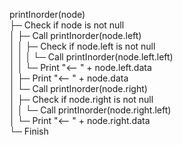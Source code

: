 printInorder(node)<br>
├─ Check if node is not null<br>
│   ├─ Call printInorder(node.left)<br>
│   │   ├─ Check if node.left is not null<br>
│   │   │   └─ Call printInorder(node.left.left)<br>
│   │   └─ Print "<-- " + node.left.data<br>
│   ├─ Print "<-- " + node.data<br>
│   └─ Call printInorder(node.right)<br>
│       ├─ Check if node.right is not null<br>
│       │   └─ Call printInorder(node.right.left)<br>
│       └─ Print "<-- " + node.right.data<br>
└─ Finish<br>


